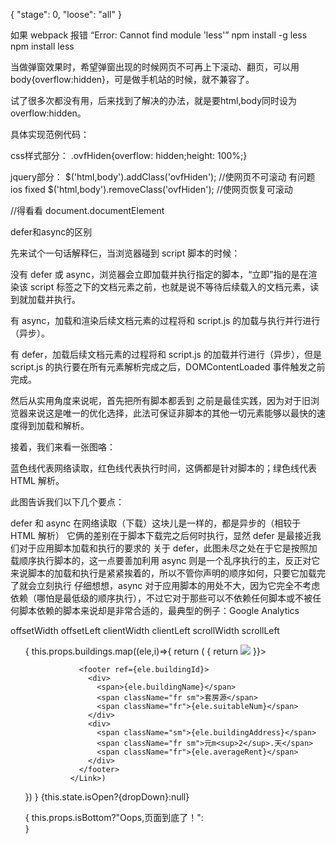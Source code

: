 {
  "stage": 0,
  "loose": "all"
}

如果 webpack 报错 “Error: Cannot find module 'less'”
npm install -g less
npm install less


当做弹窗效果时，希望弹窗出现的时候网页不可再上下滚动、翻页，可以用body{overflow:hidden}，可是做手机站的时候，就不兼容了。

试了很多次都没有用，后来找到了解决的办法，就是要html,body同时设为overflow:hidden。

具体实现范例代码：

css样式部分：
.ovfHiden{overflow: hidden;height: 100%;}

jquery部分：
$('html,body').addClass('ovfHiden'); //使网页不可滚动 有问题ios fixed
$('html,body').removeClass('ovfHiden'); //使网页恢复可滚动



//得看看
document.documentElement


defer和async的区别

先来试个一句话解释仨，当浏览器碰到 script 脚本的时候：

<script src="script.js"></script>
没有 defer 或 async，浏览器会立即加载并执行指定的脚本，“立即”指的是在渲染该 script 标签之下的文档元素之前，也就是说不等待后续载入的文档元素，读到就加载并执行。

<script async src="script.js"></script>
有 async，加载和渲染后续文档元素的过程将和 script.js 的加载与执行并行进行（异步）。

<script defer src="myscript.js"></script>
有 defer，加载后续文档元素的过程将和 script.js 的加载并行进行（异步），但是 script.js 的执行要在所有元素解析完成之后，DOMContentLoaded 事件触发之前完成。

然后从实用角度来说呢，首先把所有脚本都丢到 </body> 之前是最佳实践，因为对于旧浏览器来说这是唯一的优化选择，此法可保证非脚本的其他一切元素能够以最快的速度得到加载和解析。

接着，我们来看一张图咯：



蓝色线代表网络读取，红色线代表执行时间，这俩都是针对脚本的；绿色线代表 HTML 解析。

此图告诉我们以下几个要点：

defer 和 async 在网络读取（下载）这块儿是一样的，都是异步的（相较于 HTML 解析）
它俩的差别在于脚本下载完之后何时执行，显然 defer 是最接近我们对于应用脚本加载和执行的要求的
关于 defer，此图未尽之处在于它是按照加载顺序执行脚本的，这一点要善加利用
async 则是一个乱序执行的主，反正对它来说脚本的加载和执行是紧紧挨着的，所以不管你声明的顺序如何，只要它加载完了就会立刻执行
仔细想想，async 对于应用脚本的用处不大，因为它完全不考虑依赖（哪怕是最低级的顺序执行），不过它对于那些可以不依赖任何脚本或不被任何脚本依赖的脚本来说却是非常合适的，最典型的例子：Google Analytics



offsetWidth offsetLeft
clientWidth clientLeft
scrollWidth scrollLeft



<ul ref="list">
{
  this.props.buildings.map((ele,i)=>{
    return (  <Link  to={`/houseDetail/${ele.buildingId}`}  key={ele.buildingId} >
                <ImageLoader
                  src={ele.buildingImage}
                  wrapper={React.DOM.div}
                  preloader={()=>{
                    return <img src={defaultImg}></img>
                  }}>
                </ImageLoader>

                <footer ref={ele.buildingId}>
                  <div>
                    <span>{ele.buildingName}</span>
                    <span className="fr sm">套房源</span>
                    <span className="fr">{ele.suitableNum}</span>
                  </div>
                  <div>
                    <span className="sm">{ele.buildingAddress}</span>
                    <span className="fr sm">元m<sup>2</sup>.天</span>
                    <span className="fr">{ele.averageRent}</span>
                  </div>
                </footer>
              </Link>)
  })
}
{this.state.isOpen?<Tappable ref="dropDown" style={{top:this.state.top}} component="div" className="dropDown" onTap={this._closeDropDown.bind(this)}>{dropDown}</Tappable>:null}

<footer>
{
  this.props.isBottom?"Oops,页面到底了！":<div id="cercle"><div id="cercleCache"/></div>
}
</footer>
</ul>
